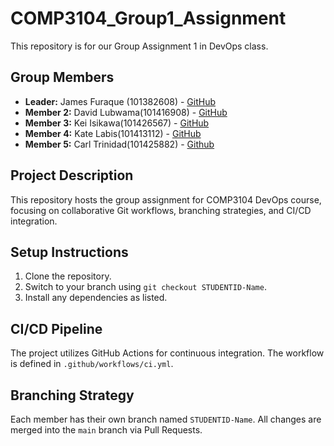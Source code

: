 # COMP3104_Group1_Assignment
This repository is for our Group Assignment 1 in DevOps class.
## Group Members
- **Leader:** James Furaque (101382608) - [GitHub](https://github.com/jamdazai)
- **Member 2:** David Lubwama(101416908) - [GitHub](https://github.com/LubwamaDavid)
- **Member 3:** Kei Isikawa(101426567) - [GitHub](https://github.com/kkkkei28)
- **Member 4:** Kate Labis(101413112) - [GitHub](https://github.com/issakat)
- **Member 5:** Carl Trinidad(101425882) - [Github](https://github.com/Dem1ze)
## Project Description
This repository hosts the group assignment for COMP3104 DevOps course, focusing on collaborative Git workflows, branching strategies, and CI/CD integration.

## Setup Instructions
1. Clone the repository.
2. Switch to your branch using `git checkout STUDENTID-Name`.
3. Install any dependencies as listed.

## CI/CD Pipeline
The project utilizes GitHub Actions for continuous integration. The workflow is defined in `.github/workflows/ci.yml`.

## Branching Strategy
Each member has their own branch named `STUDENTID-Name`. All changes are merged into the `main` branch via Pull Requests.